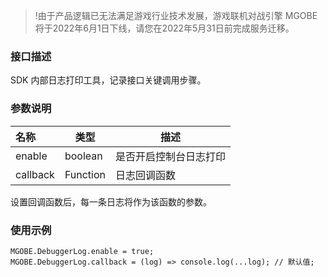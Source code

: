 >!由于产品逻辑已无法满足游戏行业技术发展，游戏联机对战引擎 MGOBE 将于2022年6月1日下线，请您在2022年5月31日前完成服务迁移。


###  接口描述
SDK 内部日志打印工具，记录接口关键调用步骤。

### 参数说明

|名称|类型|描述|
|:---|---|---|
|enable|boolean|是否开启控制台日志打印|
|callback|Function|日志回调函数|




<dx-alert infotype="explain" title="">
设置回调函数后，每一条日志将作为该函数的参数。
</dx-alert>




### 使用示例

```
MGOBE.DebuggerLog.enable = true;
MGOBE.DebuggerLog.callback = (log) => console.log(...log); // 默认值;
```


